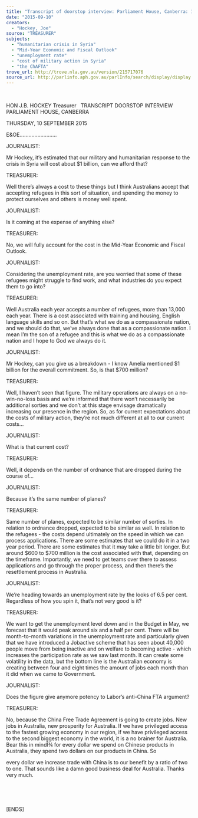 ```yaml
---
title: "Transcript of doorstop interview: Parliament House, Canberra: 10 September 2015: humanitarian crisis in Syria; Mid-Year Economic and Fiscal Outlook; unemployment rate; cost of military action in Syria; the ChAFTA"
date: "2015-09-10"
creators:
  - "Hockey, Joe"
source: "TREASURER"
subjects:
  - "humanitarian crisis in Syria"
  - "Mid-Year Economic and Fiscal Outlook"
  - "unemployment rate"
  - "cost of military action in Syria"
  - "the ChAFTA"
trove_url: http://trove.nla.gov.au/version/215717076
source_url: http://parlinfo.aph.gov.au/parlInfo/search/display/display.w3p;query=Id%3A%22media/pressrel/4066328%22
---
```


  

 HON J.B. HOCKEY Treasurer   TRANSCRIPT DOORSTOP INTERVIEW PARLIAMENT HOUSE, CANBERRA

 THURSDAY, 10 SEPTEMBER 2015    

 E&OE…………………….

 JOURNALIST:

 Mr Hockey, it’s estimated that our military and humanitarian response to the crisis in Syria will cost about $1 billion, can we afford that?

 TREASURER:

 Well there’s always a cost to these things but I think Australians accept that accepting refugees in this sort of situation, and spending the money to protect ourselves and others is money well spent.

 JOURNALIST:

 Is it coming at the expense of anything else?

 TREASURER:

 No, we will fully account for the cost in the Mid-Year Economic and Fiscal Outlook.

 JOURNALIST:

 Considering the unemployment rate, are you worried that some of these refugees might struggle to find work, and what industries do you expect them to go into?

 TREASURER:

 Well Australia each year accepts a number of refugees, more than 13,000 each year. There is a cost associated with training and housing, English language skills and so on. But that’s what we do as a compassionate nation, and we should do that, we’ve always done that as a compassionate nation. I mean I’m the son of a refugee and this is what we do as a compassionate nation and I hope to God we always do it.

 JOURNALIST:

 Mr Hockey, can you give us a breakdown - I know Amelia mentioned $1 billion for the overall commitment. So, is that $700 million?

 TREASURER:

 Well, I haven’t seen that figure. The military operations are always on a no-win-no-loss basis and we’re informed that there won’t necessarily be additional sorties and we don’t at this stage envisage dramatically increasing our presence in the region. So, as for current expectations about the costs of military action, they’re not much different at all to our current costs…

 JOURNALIST:

 What is that current cost?

 TREASURER:

 Well, it depends on the number of ordnance that are dropped during the course of…

 JOURNALIST:

 Because it’s the same number of planes?

 TREASURER:

 Same number of planes, expected to be similar number of sorties. In relation to ordnance dropped, expected to be similar as well. In relation to the refugees - the costs depend ultimately on the speed in which we can process applications. There are some estimates that we could do it in a two year period. There are some estimates that it may take a little bit longer. But around $600 to $700 million is the cost associated with that, depending on the timeframe. Importantly, we need to get teams over there to assess applications and go through the proper process, and then there’s the resettlement process in Australia.

 JOURNALIST:

 We’re heading towards an unemployment rate by the looks of 6.5 per cent. Regardless of how you spin it, that’s not very good is it?

 TREASURER:

 We want to get the unemployment level down and in the Budget in May, we forecast that it would peak around six and a half per cent. There will be month-to-month variations in the unemployment rate and particularly given that we have introduced a Jobactive scheme that has seen about 40,000 people move from being inactive and on welfare to becoming active - which increases the participation rate as we saw last month. It can create some volatility in the data, but the bottom line is the Australian economy is creating between four and eight times the amount of jobs each month than it did when we came to Government.

 JOURNALIST:

 Does the figure give anymore potency to Labor’s anti-China FTA argument?

 TREASURER:

 No, because the China Free Trade Agreement is going to create jobs. New jobs in Australia, new prosperity for Australia. If we have privileged access to the fastest growing economy in our region, if we have privileged access to the second biggest economy in the world, it is a no brainer for Australia. Bear this in mindÍ¾ for every dollar we spend on Chinese products in Australia, they spend two dollars on our products in China. So

 every dollar we increase trade with China is to our benefit by a ratio of two to one. That sounds like a damn good business deal for Australia. Thanks very much.

  

  

 [ENDS]

